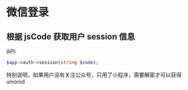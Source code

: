 # 微信登录

## 根据 jsCode 获取用户 session 信息

API:

```php
$app->auth->session(string $code);
```
特别说明，如果用户没有关注公众号，只用了小程序，需要解密才可以获得unionid
